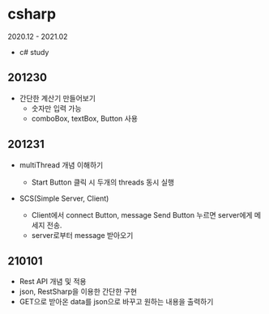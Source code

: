 # csharp

2020.12 - 2021.02
- c# study


## 201230
- 간단한 계산기 만들어보기
    + 숫자만 입력 가능
    + comboBox, textBox, Button 사용

## 201231
- multiThread 개념 이해하기
    + Start Button 클릭 시 두개의 threads 동시 실행

- SCS(Simple Server, Client)
    + Client에서 connect Button, message Send Button 누르면 server에게 메세지 전송.
    + server로부터 message 받아오기

## 210101
- Rest API 개념 및 적용
- json, RestSharp을 이용한 간단한 구현
- GET으로 받아온 data를 json으로 바꾸고 원하는 내용을 출력하기
